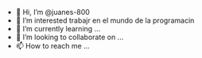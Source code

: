 - 👋 Hi, I’m @juanes-800
- 👀 I’m interested trabajr en el mundo de la programacin
- 🌱 I’m currently learning ...
- 💞️ I’m looking to collaborate on ...
- 📫 How to reach me ...

<!---
juanes-800/juanes-800 is a ✨ special ✨ repository because its `README.md` (this file) appears on your GitHub profile.
You can click the Preview link to take a look at your changes.
--->
